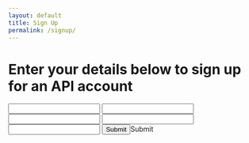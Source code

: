 ```yaml
---
layout: default
title: Sign Up
permalink: /signup/
---
```


# Enter your details below to sign up for an API account

<form action="http://api.openhouseproject.co/api/signup/">
    <input type="text" id="username" hint="username" />
    <input type="password" id="password" hint="Password" />
    <input type="text" id="first_name" hint="First Name" />
    <input type="text" id="last_name" hint="Last Name" />
    <input type="email" id="email" hint="Email Address" />
    <input type="submit">Submit</input>
</form>
